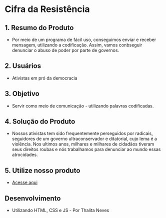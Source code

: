 # Cifra da Resistência 


## 1. Resumo do Produto

* Por meio de um programa de fácil uso, conseguimos enviar e receber mensagem, utilizando
a codificação. Assim, vamos conbseguir denunciar o abuso de poder por parte de governos.  

## 2. Usuários 

* Ativistas em pró da democracia

## 3. Objetivo

* Servir como meio de comunicação - utilizando palavras codificadas.

## 4. Solução do Produto

* Nossos ativistas tem sido frequentemente perseguidos por radicais, seguidores de um governo 
ultraconservador e ditatorial, cujo lema é a violência. Nos ultimos anos, milhares e milhares de
cidadãos tiveram seus direitos roubas e nós trabalhamos para denunciar ao mundo essas atrocidades. 

## 5. Utilize nosso produto

* [Acesse aqui](https://thalitaneves95.github.io/SAP006-cipher/)

## Desenvolvimento

* Utilizando HTML, CSS e JS - Por Thalita Neves